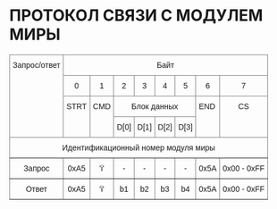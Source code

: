 # ПРОТОКОЛ СВЯЗИ С МОДУЛЕМ МИРЫ
<style type="text/css">
.tg  {border-collapse:collapse;border-spacing:0;}
.tg td{border-color:black;border-style:solid;border-width:1px;font-family:Arial, sans-serif;font-size:14px;
  overflow:hidden;padding:10px 5px;word-break:normal;}
.tg th{border-color:black;border-style:solid;border-width:1px;font-family:Arial, sans-serif;font-size:14px;
  font-weight:normal;overflow:hidden;padding:10px 5px;word-break:normal;}
.tg .tg-c3ow{border-color:inherit;text-align:center;vertical-align:top}
.tg .tg-0pky{border-color:inherit;text-align:left;vertical-align:top}
</style>
<table class="tg">
<thead>
  <tr>
    <th class="tg-c3ow" rowspan="4">Запрос/ответ</th>
    <th class="tg-c3ow" colspan="8">Байт</th>
  </tr>
  <tr>
    <th class="tg-c3ow">0</th>
    <th class="tg-c3ow">1</th>
    <th class="tg-c3ow">2</th>
    <th class="tg-c3ow">3</th>
    <th class="tg-c3ow">4</th>
    <th class="tg-c3ow">5</th>
    <th class="tg-c3ow">6</th>
    <th class="tg-c3ow">7</th>
  </tr>
  <tr>
    <th class="tg-0pky" rowspan="2">STRT</th>
    <th class="tg-0pky" rowspan="2">CMD</th>
    <th class="tg-c3ow" colspan="4">Блок данных</th>
    <th class="tg-0pky" rowspan="2">END</th>
    <th class="tg-c3ow" rowspan="2">CS</th>
  </tr>
  <tr>
    <th class="tg-0pky">D[0]</th>
    <th class="tg-0pky">D[1]</th>
    <th class="tg-0pky">D[2]</th>
    <th class="tg-0pky">D[3]</th>
  </tr>
</thead>
<tbody>
  <tr>
    <td class="tg-c3ow" colspan="9">Идентификационный номер модуля миры</td>
  </tr>
  <tr>
    <td class="tg-c3ow">Запрос</td>
    <td class="tg-c3ow">0xA5</td>
    <td class="tg-c3ow">'i'</td>
    <td class="tg-c3ow">-</td>
    <td class="tg-c3ow">-</td>
    <td class="tg-c3ow">-</td>
    <td class="tg-c3ow">-</td>
    <td class="tg-c3ow">0x5A</td>
    <td class="tg-c3ow">0x00 - 0xFF</td>
  </tr>
  <tr>
    <td class="tg-c3ow">Ответ</td>
    <td class="tg-c3ow">0xA5</td>
    <td class="tg-c3ow">'i'</td>
    <td class="tg-c3ow">b1</td>
    <td class="tg-c3ow">b2</td>
    <td class="tg-c3ow">b3</td>
    <td class="tg-c3ow">b4</td>
    <td class="tg-c3ow">0x5A</td>
    <td class="tg-c3ow">0x00 - 0xFF</td>
  </tr>
</tbody>
</table>
